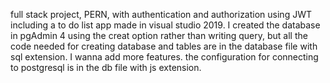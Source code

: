full stack project, PERN, with authentication and authorization using JWT<br/>
including a to do list app
made in visual studio 2019.
I created the database in pgAdmin 4 using the creat option rather than writing query, but all the code needed for creating database and tables are in the database file with sql extension.
I wanna add more features.
the configuration for connecting to postgresql is in the db file with js extension.
